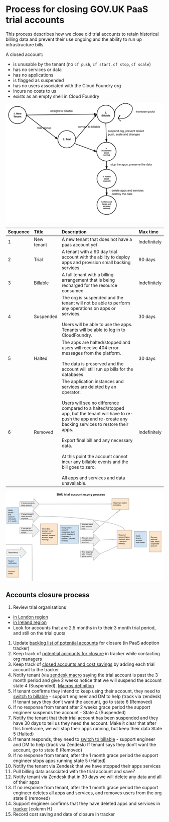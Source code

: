 # Process for closing GOV.UK PaaS trial accounts

This process describes how we close old trial accounts to retain historical billing data and prevent their use ongoing and the ability to run up infrastructure bills.

A closed account:

  - is unusable by the tenant (no `cf push`, `cf start`. `cf stop`, `cf scale`)
  - has no services or data 
  - has no applications 
  - is flagged as suspended
  - has no users associated with the Cloud Foundry org
  - incurs no costs to us
  - exists as an empty shell in Cloud Foundry

![A state diagram showing the possible routes for tenants adopting the paas](/diagrams/process-for-closing-old-trial-accounts.svg)

| Sequence | Title | Description | Max time |
|:---|:---|:---|:---|
|1|New tenant|A new tenant that does not have a paas account yet|Indefinitely|
|2|Trial|A tenant with a 90 day trial account with the ability to deploy apps and provision small backing services|90 days|
|3|Billable|A full tenant with a billing arrangement that is being recharged for the resource consumed|Indefinitely|
|4|Suspended|The org is suspended and the tenant will not be able to perform any operations on apps or services.<br /><br />Users will be able to use the apps. Tenants will be able to log in to CloudFoundry.|30 days|
|5|Halted|The apps are halted/stopped and users will receive 404 error messages from the platform.<br /><br />The data is preserved and the account will still run up bills for the databases|30 days|
|6|Removed|The application instances and services are deleted by an operator.<br /><br />Users will see no difference compared to a halted/stopped app, but the tenant will have to re-push the app and re-create any backing services to restore their apps.<br /><br />Export final bill and any necessary data.<br /><br />At this point the account cannot incur any billable events and the bill goes to zero.<br /><br />All apps and services and data unavailable.|Indefinitely|

![BAU trial account expiry process](/diagrams/BAU-trial-account-expiry-process-map.svg)


## Accounts closure process

1. Review trial organisations<br />
  - [in London region](https://admin.london.cloud.service.gov.uk/reports/organisations)
  - [in Ireland region](https://admin.cloud.service.gov.uk/reports/organisations)
  - Look for accounts that are 2.5 months in to their 3 month trial period, and still on the trial quota
1. Update [backlog list of potential accounts](https://docs.google.com/spreadsheets/d/1bZP7W-5nJxDicJ2lc_eT873zXXjXnHh-qGYJobHUIv8/edit#gid=527069954) for closure (in PaaS adoption tracker)
1. Keep track of [potential accounts for closure](https://docs.google.com/spreadsheets/d/1bZP7W-5nJxDicJ2lc_eT873zXXjXnHh-qGYJobHUIv8/edit#gid=949444725) in tracker while contacting org managers 
1. Keep track of [closed accounts and cost savings](https://docs.google.com/spreadsheets/d/1bZP7W-5nJxDicJ2lc_eT873zXXjXnHh-qGYJobHUIv8/edit#gid=159027804) by adding each trial account to the tracker
1. Notify tenant (via [zendesk macro](https://docs.google.com/document/d/1shOo7PSvWh2CqxSEzqW8Q4OyRCAW3g7xrSGQ9foRfAA/edit#heading=h.v5ekyyl9lqs3) saying the trial account is past the 3 month period and give 2 weeks notice that we will suspend the account state 4 (Suspended). [Macros definition](https://docs.google.com/document/d/1shOo7PSvWh2CqxSEzqW8Q4OyRCAW3g7xrSGQ9foRfAA/edit#)
1. If tenant confirms they intend to keep using their account, they need to [switch to billable](https://team-manual.cloud.service.gov.uk/accounts/account_lifecycle/#upgrading-trial-orgs-to-paid-orgs) - support engineer and DM to help (track via zendesk)
If tenant says they don’t want the account, go to state 6 (Removed)
1. If no response from tenant after 2 weeks grace period the support engineer suspends the account - State 4 (Suspended)
1. Notify the tenant that their trial account has been suspended and they have 30 days to tell us they need the account. Make it clear that after this timeframe, we will stop their apps running, but keep their data State 5 (Halted)
1. If tenant responds, they need to [switch to billable](https://team-manual.cloud.service.gov.uk/accounts/account_lifecycle/#upgrading-trial-orgs-to-paid-orgs) - support engineer and DM to help (track via Zendesk)
If tenant says they don’t want the account, go to state 6 (Removed) 
1. If no response from tenant, after the 1 month grace period the support engineer stops apps running state 5 (Halted)
1. Notify the tenant via Zendesk that we have stopped their apps services
1. Pull billing data associated with the trial account and save?
1. Notify tenant via Zendesk that in 30 days we will delete any data and all of their apps
1. If no response from tenant, after the 1 month grace period the support engineer deletes all apps and services, and removes users from the org state 6 (removed)
1. Support engineer confirms that they have deleted apps and services in [tracker](https://docs.google.com/spreadsheets/d/1bZP7W-5nJxDicJ2lc_eT873zXXjXnHh-qGYJobHUIv8/edit#gid=159027804) [column H]
1. Record cost saving and date of closure in tracker

